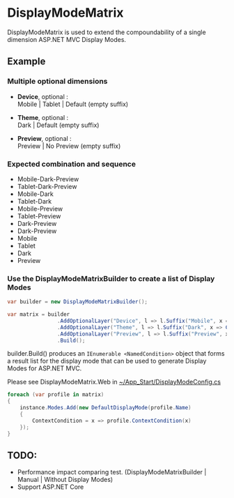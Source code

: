 # DisplayModeMatrix

DisplayModeMatrix is used to extend the compoundability of a single dimension ASP.NET MVC Display Modes.

## Example

### Multiple optional dimensions

- **Device**, optional :  
  Mobile | Tablet | Default (empty suffix)

- **Theme**, optional :  
  Dark | Default (empty suffix)

- **Preview**, optional :  
  Preview | No Preview (empty suffix)

### Expected combination and sequence

- Mobile-Dark-Preview
- Tablet-Dark-Preview
- Mobile-Dark
- Tablet-Dark
- Mobile-Preview
- Tablet-Preview
- Dark-Preview
- Dark-Preview
- Mobile
- Tablet
- Dark
- Preview

### Use the DisplayModeMatrixBuilder to create a list of Display Modes

```csharp
var builder = new DisplayModeMatrixBuilder();

var matrix = builder
                .AddOptionalLayer("Device", l => l.Suffix("Mobile", x => IsMobile(x)).Suffix("Tablet", x => IsTablet(x)))
                .AddOptionalLayer("Theme", l => l.Suffix("Dark", x => CurrentTheme(x) == "dark"))
                .AddOptionalLayer("Preview", l => l.Suffix("Preview", x => IsPreview(x)))
                .Build();
```

builder.Build() produces an `IEnumerable <NamedCondition>` object that forms a result list for the display mode that can be used to generate Display Modes for ASP.NET MVC. 

Please see DisplayModeMatrix.Web in [~/App_Start/DisplayModeConfig.cs](DisplayModeMatrix.Web/App_Start/DisplayModeConfig.cs)

```csharp
foreach (var profile in matrix)
{
    instance.Modes.Add(new DefaultDisplayMode(profile.Name)
    {
        ContextCondition = x => profile.ContextCondition(x)
    });
}
```

## TODO:

- Performance impact comparing test. (DisplayModeMatrixBuilder | Manual | Without Display Modes)
- Support ASP.NET Core 
